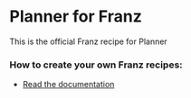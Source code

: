 # Planner for Franz

This is the official Franz recipe for Planner

### How to create your own Franz recipes:

- [Read the documentation](https://github.com/meetfranz/plugins)
